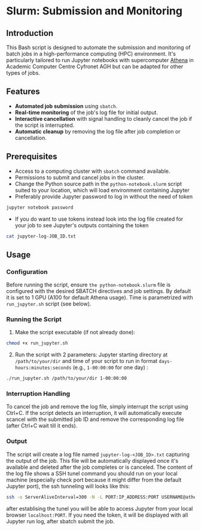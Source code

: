# Slurm: Submission and Monitoring

## Introduction

This Bash script is designed to automate the submission and monitoring of batch jobs in a high-performance computing (HPC) environment. 
It's particularly tailored to run Jupyter notebooks with supercomputer [Athena](https://guide.plgrid.pl/resources/athena) in Academic Computer Centre Cyfronet AGH but can be adapted for other types of jobs.

## Features

- **Automated job submission** using `sbatch`.
- **Real-time monitoring** of the job's log file for initial output.
- **Interactive cancellation** with signal handling to cleanly cancel the job if the script is interrupted.
- **Automatic cleanup** by removing the log file after job completion or cancellation.

## Prerequisites

- Access to a computing cluster with `sbatch` command available.
- Permissions to submit and cancel jobs in the cluster.
- Change the Python source path in the `python-notebook.slurm` script suited to your location, which will load environment containing Jupyter
- Preferably provide Jupyter password to log in without the need of token
```bash
jupyter notebook password
```
- If you do want to use tokens instead look into the log file created for your job to see Jupyter's outputs containing the token
```bash
cat jupyter-log-JOB_ID.txt
```

## Usage

### Configuration
Before running the script, ensure `the python-notebook.slurm` file is configured with the desired SBATCH directives and job settings. By default it is set to 1 GPU (A100 for default Athena usage).
Time is parametrized with `run_jupyter.sh` script (see below).

### Running the Script

1. Make the script executable (if not already done):
```bash
chmod +x run_jupyter.sh
```

2. Run the script with 2 parameters: Jupyter starting directory at `/path/to/your/dir` and time of your script to run in format `days-hours:minutes:seconds` (e.g., `1-00:00:00` for one day) :
```bash
./run_jupyter.sh /path/to/your/dir 1-00:00:00
```


### Interruption Handling
To cancel the job and remove the log file, simply interrupt the script using Ctrl+C.
If the script detects an interruption, it will automatically execute scancel with the submitted job ID and remove the corresponding log file (after Ctrl+C wait till it ends).

### Output
The script will create a log file named `jupyter-log-<JOB_ID>.txt` capturing the output of the job. 
This file will be automatically displayed once it's available and deleted after the job completes or is canceled.
The content of the log file shows a SSH tunel command you should run on your local machine (especially check port because it might differ from the default Jupyter port), the ssh tunneling will looks like this:

```bash
ssh -o ServerAliveInterval=300 -N -L PORT:IP_ADDRESS:PORT USERNAME@athena.cyfronet.pl
```

after establising the tunel you will be able to access Jupyter from your local browser `localhost:PORT`. 
If you need the token, it will be displayed with all Jupyter run log, after sbatch submit the job.
